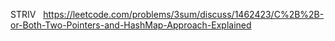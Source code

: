 STRIV
​
​
https://leetcode.com/problems/3sum/discuss/1462423/C%2B%2B-or-Both-Two-Pointers-and-HashMap-Approach-Explained